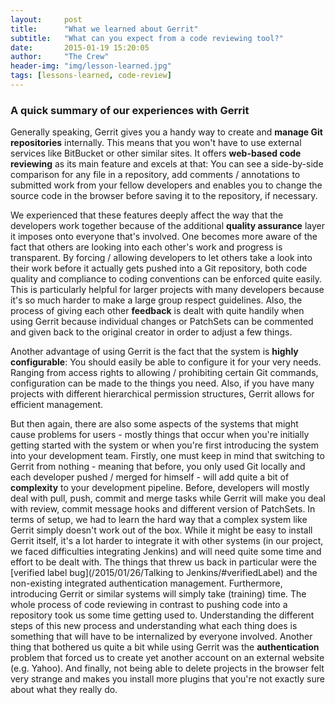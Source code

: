 ```yaml
---
layout:     post
title:      "What we learned about Gerrit"
subtitle:	"What can you expect from a code reviewing tool?"
date:       2015-01-19 15:20:05
author:     "The Crew"
header-img: "img/lesson-learned.jpg"
tags: [lessons-learned, code-review]
---
```


### A quick summary of our experiences with Gerrit

Generally speaking, Gerrit gives you a handy way to create and **manage Git repositories** internally. This means that you won't have to use external services like BitBucket or other similar sites. It offers **web-based code reviewing** as its main feature and excels at that: You can see a side-by-side comparison for any file in a repository, add comments / annotations to submitted work from your fellow developers and enables you to change the source code in the browser before saving it to the repository, if necessary.

We experienced that these features deeply affect the way that the developers work together because of the additional **quality assurance** layer it imposes onto everyone that's involved. One becomes more aware of the fact that others are looking into each other's work and progress is transparent. By forcing / allowing developers to let others take a look into their work before it actually gets pushed into a Git repository, both code quality and compliance to coding conventions can be enforced quite easily. This is particularly helpful for larger projects with many developers because it's so much harder to make a large group respect guidelines. Also, the process of giving each other **feedback** is dealt with quite handily when using Gerrit because individual changes or PatchSets can be commented and given back to the original creator in order to adjust a few things.

Another advantage of using Gerrit is the fact that the system is **highly configurable**: You should easily be able to configure it for your very needs. Ranging from access rights to allowing / prohibiting certain Git commands, configuration can be made to the things you need. Also, if you have many projects with different hierarchical permission structures, Gerrit allows for efficient management.

But then again, there are also some aspects of the systems that might cause problems for users - mostly things that occur when you're initially getting started with the system or when you're first introducing the system into your development team. Firstly, one must keep in mind that switching to Gerrit from nothing - meaning that before, you only used Git locally and each developer pushed / merged for himself - will add quite a bit of **complexity** to your development pipeline. Before, developers will mostly deal with pull, push, commit and merge tasks while Gerrit will make you deal with review, commit message hooks and different version of PatchSets.
In terms of setup, we had to learn the hard way that a complex system like Gerrit simply doesn't work out of the box. While it might be easy to install Gerrit itself, it's a lot harder to integrate it with other systems (in our project, we faced difficulties integrating Jenkins) and will need quite some time and effort to be dealt with. The things that threw us back in particular were the [verified label bug](/2015/01/26/Talking to Jenkins/#verifiedLabel) and the non-existing integrated authentication management.
Furthermore, introducing Gerrit or similar systems will simply take (training) time. The whole process of code reviewing in contrast to pushing code into a repository took us some time getting used to. Understanding the different steps of this new process and understanding what each thing does is something that will have to be internalized by everyone involved.
Another thing that bothered us quite a bit while using Gerrit was the **authentication** problem that forced us to create yet another account on an external website (e.g. Yahoo). And finally, not being able to delete projects in the browser felt very strange and makes you install more plugins that you're not exactly sure about what they really do.